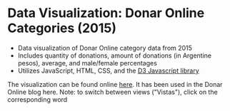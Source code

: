 # Data Visualization: Donar Online Categories (2015)

* Data visualization of Donar Online category data from 2015
* Includes quantity of donations, amount of donations (in Argentine pesos), average, and male/female percentages
* Utilizes JavaScript, HTML, CSS, and the [D3 Javascript library](https://d3js.org/)

The visualization can be found online [here](https://elizabethtian.github.io/categories-visualization/). It has been used in the Donar Online blog here. Note: to switch between views ("Vistas"), click on the corresponding word

